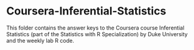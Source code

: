 # Coursera-Inferential-Statistics
This folder contains the answer keys to the Coursera course Inferential Statistics (part of the Statistics with R Specialization) by Duke University and the weekly lab R code.

